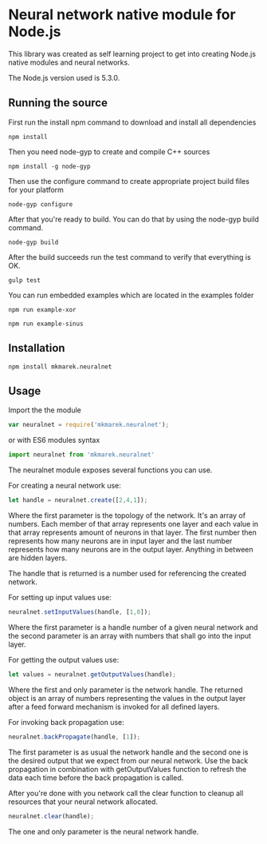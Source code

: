 Neural network native module for Node.js
==========

This library was created as self learning project to get into creating Node.js native modules and neural networks.

The Node.js version used is 5.3.0.

Running the source
---------------

First run the install npm command to download and install all dependencies

```
npm install
```

Then you need node-gyp to create and compile C++ sources

```
npm install -g node-gyp
```

Then use the configure command to create appropriate project build files for your platform

```
node-gyp configure
```

After that you're ready to build. You can do that by using the node-gyp build command.

```
node-gyp build
```

After the build succeeds run the test command to verify that everything is OK.

```
gulp test
```

You can run embedded examples which are located in the examples folder

```
npm run example-xor
```

```
npm run example-sinus
```

Installation
---------------

```
npm install mkmarek.neuralnet
```

Usage
---------------

Import the the module

```javascript
var neuralnet = require('mkmarek.neuralnet');
```

or with ES6 modules syntax

```javascript
import neuralnet from 'mkmarek.neuralnet'
```

The neuralnet module exposes several functions you can use.

For creating a neural network use:

```javascript
let handle = neuralnet.create([2,4,1]);
```

Where the first parameter is the topology of the network. It's an array of numbers. Each member of that array represents
one layer and each value in that array represents amount of neurons in that layer. The first number then represents how
many neurons are in input layer and the last number represents how many neurons are in the output layer. Anything
in between are hidden layers.

The handle that is returned is a number used for referencing the created network.

For setting up input values use:

```javascript
neuralnet.setInputValues(handle, [1,0]);
```

Where the first parameter is a handle number of a given neural network and the second parameter is an array with
numbers that shall go into the input layer.

For getting the output values use:

```javascript
let values = neuralnet.getOutputValues(handle);
```

Where the first and only parameter is the network handle. The returned object is an array of numbers representing
the values in the output layer after a feed forward mechanism is invoked for all defined layers.

For invoking back propagation use:

```javascript
neuralnet.backPropagate(handle, [1]);
```

The first parameter is as usual the network handle and the second one is the desired output that we expect from our
neural network. Use the back propagation in combination with getOutputValues function to refresh the data each time
before the back propagation is called.

After you're done with you network call the clear function to cleanup all resources that your neural network allocated.

```javascript
neuralnet.clear(handle);
```

The one and only parameter is the neural network handle.